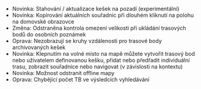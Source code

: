 - Novinka: Stahování / aktualizace kešek na pozadí (experimentální)
- Novinka: Kopírování aktuálních souřadnic při dlouhém kliknutí na polohu na domovské obrazovce
- Změna: Odstraněna kontrola omezení velikosti při ukládání trasových bodů do osobních poznámek
- Oprava: Nezobrazují se kruhy vzdálenosti pro trasové body archivovaných kešek
- Novinka: Klepnutím na volné místo na mapě můžete vytvořit trasový bod nebo uživatelem definovanou kešku, přidat nebo předřadit individuální trasu, zobrazit souřadnice nebo navigovat (v závislosti na kontextu)
- Novinka: Možnost odstranit offline mapy
- Oprava: Chybějící počet TB ve výsledcích vyhledávání
